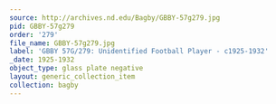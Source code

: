 ```yaml
---
source: http://archives.nd.edu/Bagby/GBBY-57g279.jpg
pid: GBBY-57g279
order: '279'
file_name: GBBY-57g279.jpg
label: 'GBBY 57G/279: Unidentified Football Player - c1925-1932'
_date: 1925-1932
object_type: glass plate negative
layout: generic_collection_item
collection: bagby
---
```

